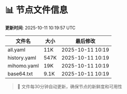 # 📊 节点文件信息

**更新时间**: 2025-10-11 10:19:57 UTC

| 文件名 | 大小 | 最后修改 |
|--------|------|----------|
| all.yaml | 11K | 2025-10-11 10:19 |
| history.yaml | 547K | 2025-10-11 10:19 |
| mihomo.yaml | 19K | 2025-10-11 10:19 |
| base64.txt | 9.1K | 2025-10-11 10:19 |

> 🔄 文件每30分钟自动更新，确保节点的新鲜度和可用性

